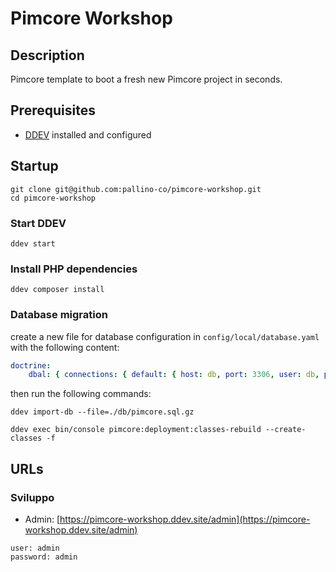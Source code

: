 # Pimcore Workshop 

## Description

Pimcore template to boot a fresh new Pimcore project in seconds.

## Prerequisites
* [DDEV](https://ddev.readthedocs.io/en/stable/) installed and configured

## Startup

```shell
git clone git@github.com:pallino-co/pimcore-workshop.git
cd pimcore-workshop
```

### Start DDEV

```shell
ddev start
```

### Install PHP dependencies

```shell
ddev composer install
```

### Database migration

create a new file for database configuration in `config/local/database.yaml` with the following content:

```yaml
doctrine:
    dbal: { connections: { default: { host: db, port: 3306, user: db, password: db, dbname: db, mapping_types: { enum: string, bit: boolean }, server_version: 10.11.14-MariaDB-ubu2204-log } } }
```

then run the following commands:

```shell
ddev import-db --file=./db/pimcore.sql.gz
```

```shell
ddev exec bin/console pimcore:deployment:classes-rebuild --create-classes -f
```

## URLs

### Sviluppo

* Admin: [https://pimcore-workshop.ddev.site/admin](https://pimcore-workshop.ddev.site/admin)

```
user: admin
password: admin
```
